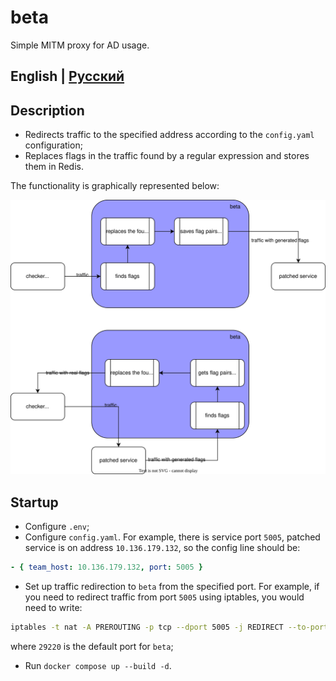 # beta

Simple MITM proxy for AD usage.

## English | [Русский](https://github.com/aaltgod/beta/blob/master/README_RU.md)

## Description

- Redirects traffic to the specified address according to the `config.yaml` configuration;
- Replaces flags in the traffic found by a regular expression and stores them in Redis.

The functionality is graphically represented below:

![alt text](/docs/scheme.svg)

## Startup

- Configure `.env`;
- Configure `config.yaml`. For example, there is service port `5005`, patched service is on address `10.136.179.132`, so the config line should be:

```yml
- { team_host: 10.136.179.132, port: 5005 }
```

- Set up traffic redirection to `beta` from the specified port. For example, if you need to redirect traffic from port `5005` using iptables, you would need to write:

```sh
iptables -t nat -A PREROUTING -p tcp --dport 5005 -j REDIRECT --to-port 29220
```

where `29220` is the default port for `beta`;

- Run `docker compose up --build -d`.
